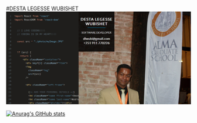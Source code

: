 #DESTA LEGESSE WUBISHET
<img src="./images/Profile_Alma.png" alt="My profile picture" />

[![Anurag's GitHub stats](https://github-readme-stats.vercel.app/api?username=dlwub)](https://github.com/anuraghazra/github-readme-stats)



